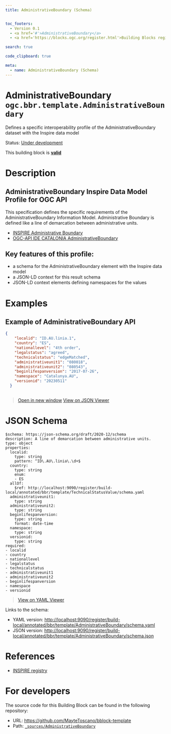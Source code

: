 ```yaml
---
title: AdministrativeBoundary (Schema)


toc_footers:
  - Version 0.1
  - <a href='#'>AdministrativeBoundary</a>
  - <a href='https://blocks.ogc.org/register.html'>Building Blocks register</a>

search: true

code_clipboard: true

meta:
  - name: AdministrativeBoundary (Schema)
---
```



# AdministrativeBoundary `ogc.bbr.template.AdministrativeBoundary`

Defines a specific interoperability profile of the AdministrativeBoundary dataset with the Inspire data model

<p class="status">
    <span data-rainbow-uri="http://www.opengis.net/def/status">Status</span>:
    <a href="http://www.opengis.net/def/status/under-development" target="_blank" data-rainbow-uri>Under development</a>
</p>

<aside class="success">
This building block is <strong><a href="https://github.com/MayteToscano/bblock-template/build-local/tests/bbr/template/AdministrativeBoundary/" target="_blank">valid</a></strong>
</aside>

# Description


## AdministrativeBoundary Inspire Data Model Profile for OGC API

This specification defines the specific requirements of the AdministrativeBoundary Information Model.
Administrative Boundary is defined like a line of demarcation between administrative units.

- [INSPIRE Administrative Boundary](https://inspire.ec.europa.eu/featureconcept/AdministrativeBoundary)
- [OGC-API IDE CATALONIA AdministrativeBoundary](https://geoserveis.ide.cat/servei/catalunya/inspire/ogc/features/collections/inspire:AU.AdministrativeBoundary/)

## Key features of this profile:
- a schema for the AdministrativeBoundary element with the Inspire data model
- a JSON-LD context for this result schema
- JSON-LD context elements defining namespaces for the values
# Examples

## Example of AdministrativeBoundary API



```json
{
    "localid": "ID.AU.linia.1",
    "country": "ES", 
    "nationallevel": "4th order",
    "legalstatus": "agreed",
    "technicalstatus": "edgeMatched",
    "administrativeunit1": "080018",
    "administrativeunit2": "080543",
    "beginlifespanversion": "2017-07-26",
    "namespace": "Catalunya.AU",
    "versionid": "20230511" 
  }
  
```

<blockquote class="lang-specific json">
  <p class="example-links">
    <a target="_blank" href="http://localhost:9090/register/build-local/tests/bbr/template/AdministrativeBoundary/example_1_1.json">Open in new window</a>
    <a target="_blank" href="https://avillar.github.io/TreedocViewer/?dataParser=json&amp;dataUrl=http%3A%2F%2Flocalhost%3A9090%2Fregister%2Fbuild-local%2Ftests%2Fbbr%2Ftemplate%2FAdministrativeBoundary%2Fexample_1_1.json&amp;expand=2&amp;option=%7B%22showTable%22%3A+false%7D">View on JSON Viewer</a></p>
</blockquote>



# JSON Schema

```yaml--schema
$schema: https://json-schema.org/draft/2020-12/schema
description: A line of demarcation between administrative units.
type: object
properties:
  localid:
    type: string
    pattern: ^ID\.AU\.linia\.\d+$
  country:
    type: string
    enum:
    - ES
  allOf:
    $ref: http://localhost:9090/register/build-local/annotated/bbr/template/TechnicalStatusValue/schema.yaml
  administrativeunit1:
    type: string
  administrativeunit2:
    type: string
  beginlifespanversion:
    type: string
    format: date-time
  namespace:
    type: string
  versionid:
    type: string
required:
- localid
- country
- nationallevel
- legalstatus
- technicalstatus
- administrativeunit1
- administrativeunit2
- beginlifespanversion
- namespace
- versionid

```

> <a target="_blank" href="https://avillar.github.io/TreedocViewer/?dataParser=yaml&amp;dataUrl=http%3A%2F%2Flocalhost%3A9090%2Fregister%2Fbuild-local%2Fannotated%2Fbbr%2Ftemplate%2FAdministrativeBoundary%2Fschema.yaml&amp;expand=2&amp;option=%7B%22showTable%22%3A+false%7D">View on YAML Viewer</a>

Links to the schema:

* YAML version: <a href="http://localhost:9090/register/build-local/annotated/bbr/template/AdministrativeBoundary/schema.yaml" target="_blank">http://localhost:9090/register/build-local/annotated/bbr/template/AdministrativeBoundary/schema.yaml</a>
* JSON version: <a href="http://localhost:9090/register/build-local/annotated/bbr/template/AdministrativeBoundary/schema.json" target="_blank">http://localhost:9090/register/build-local/annotated/bbr/template/AdministrativeBoundary/schema.json</a>

# References

* [INSPIRE registry](https://inspire.ec.europa.eu/featureconcept/AdministrativeBoundary)

# For developers

The source code for this Building Block can be found in the following repository:

* URL: <a href="https://github.com/MayteToscano/bblock-template" target="_blank">https://github.com/MayteToscano/bblock-template</a>
* Path:
<code><a href="https://github.com/MayteToscano/bblock-template/blob/HEAD/_sources/AdministrativeBoundary" target="_blank">_sources/AdministrativeBoundary</a></code>

